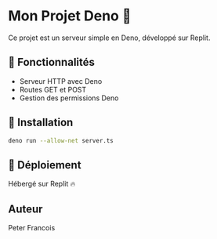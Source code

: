 # Mon Projet Deno 🚀  
Ce projet est un serveur simple en Deno, développé sur Replit.  

## 📌 Fonctionnalités  
- Serveur HTTP avec Deno  
- Routes GET et POST  
- Gestion des permissions Deno  

## 🔧 Installation  
```sh
deno run --allow-net server.ts  
````

## 🚀 Déploiement  
Hébergé sur Replit 🔥  

## Auteur  
Peter Francois  
